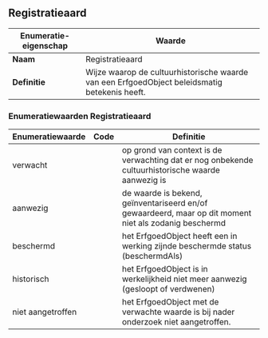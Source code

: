 ﻿## Registratieaard
| **Enumeratie-eigenschap** | **Waarde** |
| ---- | ---- |
| **Naam** | Registratieaard |
| **Definitie** | Wijze waarop de cultuurhistorische waarde van een ErfgoedObject beleidsmatig betekenis heeft.<br /> |
### Enumeratiewaarden Registratieaard
| **Enumeratiewaarde** | **Code** | **Definitie** |
| ---- | ---- | ---- |
| verwacht |  | op grond van context is de verwachting dat er nog onbekende cultuurhistorische waarde aanwezig is |
| aanwezig |  | de waarde is bekend, ge&#239;nventariseerd en/of gewaardeerd, maar op dit moment niet als zodanig beschermd |
| beschermd |  | het ErfgoedObject heeft een in werking zijnde beschermde status (beschermdAls) |
| historisch |  | het ErfgoedObject is in werkelijkheid niet meer aanwezig (gesloopt of verdwenen) |
| niet aangetroffen |  | het ErfgoedObject met de verwachte waarde is bij nader onderzoek niet aangetroffen. |
